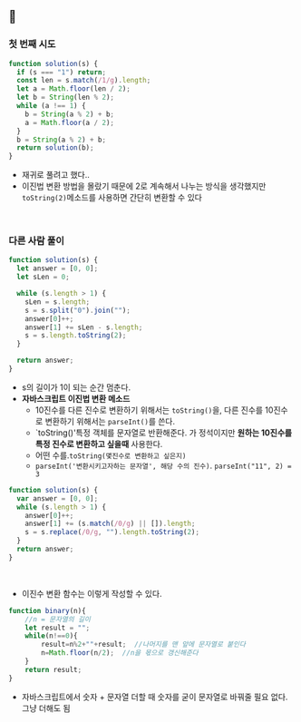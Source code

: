 ## 🔼

### 첫 번째 시도
```javascript
function solution(s) {
  if (s === "1") return;
  const len = s.match(/1/g).length;
  let a = Math.floor(len / 2);
  let b = String(len % 2);
  while (a !== 1) {
    b = String(a % 2) + b;
    a = Math.floor(a / 2);
  }
  b = String(a % 2) + b;
  return solution(b);
}
```

- 재귀로 풀려고 했다..
- 이진법 변환 방법을 몰랐기 때문에 2로 계속해서 나누는 방식을 생각했지만 `toString(2)`메소드를 사용하면 간단히 변환할 수 있다

<br>

### 다른 사람 풀이

```javascript
function solution(s) {
  let answer = [0, 0];
  let sLen = 0;

  while (s.length > 1) {
    sLen = s.length;
    s = s.split("0").join("");
    answer[0]++;
    answer[1] += sLen - s.length;
    s = s.length.toString(2);
  }

  return answer;
}
```
- s의 길이가 1이 되는 순간 멈춘다.
- **자바스크립트 이진법 변환 메소드**
  - 10진수를 다른 진수로 변환하기 위해서는 `toString()`을, 다른 진수를 10진수로 변환하기 위해서는 `parseInt()`를 쓴다.
  - `toString()'특정 객체를 문자열로 반환해준다. 가 정석이지만 **원하는 10진수를 특정 진수로 변환하고 싶을때** 사용한다.
  - 어떤 수를.`toString(몇진수로 변환하고 싶은지)`
  - `parseInt('변환시키고자하는 문자열', 해당 수의 진수)`. `parseInt("11", 2) = 3`

```javascript
function solution(s) {
  var answer = [0, 0];
  while (s.length > 1) {
    answer[0]++;
    answer[1] += (s.match(/0/g) || []).length;
    s = s.replace(/0/g, "").length.toString(2);
  }
  return answer;
}
```


<br>

- 이진수 변환 함수는 이렇게 작성할 수 있다.
```javascript
function binary(n){
    //n = 문자열의 길이
    let result = "";
    while(n!==0){
        result=n%2+""+result;  //나머지를 맨 앞에 문자열로 붙인다
        n=Math.floor(n/2);  //n을 몫으로 갱신해준다
    }
    return result;
}
```
- 자바스크립트에서 숫자 + 문자열 더할 때 숫자를 굳이 문자열로 바꿔줄 필요 없다. 그냥 더해도 됨
